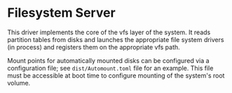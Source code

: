 # Filesystem Server
This driver implements the core of the vfs layer of the system. It reads partition tables from disks and launches the appropriate file system drivers (in process) and registers them on the appropriate vfs path.

Mount points for automatically mounted disks can be configured via a configuration file; see `dist/Automount.toml` file for an example. This file must be accessible at boot time to configure mounting of the system's root volume.
